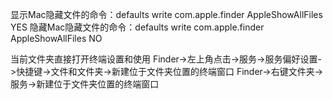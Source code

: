 

显示Mac隐藏文件的命令：defaults write com.apple.finder AppleShowAllFiles  YES
隐藏Mac隐藏文件的命令：defaults write com.apple.finder AppleShowAllFiles  NO

当前文件夹直接打开终端设置和使用
Finder->左上角点击->服务->服务偏好设置->快捷键->文件和文件夹->新建位于文件夹位置的终端窗口
Finder->右键文件夹->服务->新建位于文件夹位置的终端窗口
